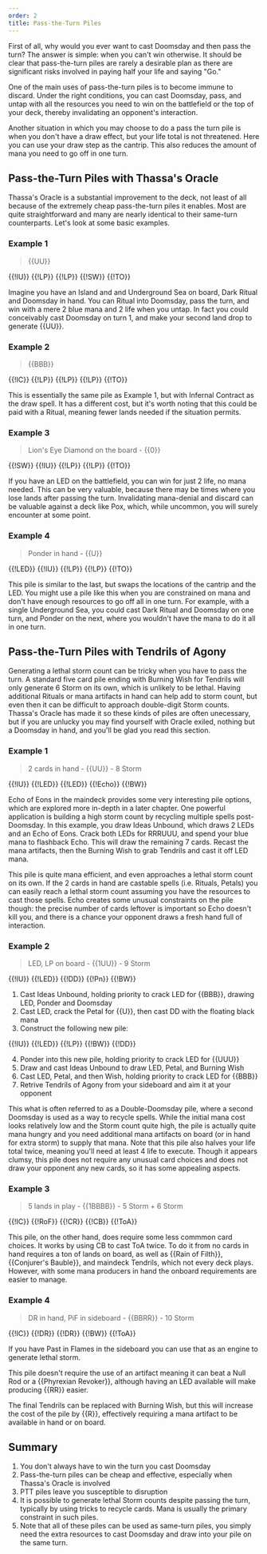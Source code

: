 ```yaml
---
order: 2
title: Pass-the-Turn Piles
---
```


First of all, why would you ever want to cast Doomsday and then pass the turn?
The answer is simple: when you can't win otherwise. It should be clear that pass-the-turn
piles are rarely a desirable plan as there are significant risks involved in paying half your life
and saying "Go."

One of the main uses of pass-the-turn piles is
to become immune to discard. Under the right conditions, you can cast Doomsday, pass,
and untap with all the resources you need to win on the battlefield or the top of your deck,
thereby invalidating an opponent's interaction. 

Another situation in which you may choose to do a pass the turn pile is when you don't have a
draw effect, but your life total is not threatened. Here you can use your draw step as the cantrip. 
This also reduces the amount of mana you need to go off in one turn.

## Pass-the-Turn Piles with Thassa's Oracle

Thassa's Oracle is a substantial improvement to the deck, not least of all because of the extremely cheap
pass-the-turn piles it enables. Most are quite straightforward and many are nearly identical to their same-turn counterparts.
Let's look at some basic examples.

### Example 1  
> {{UU}}

<row variant="pile">{{!IU}} {{!LP}} {{!LP}} {{!SW}} {{!TO}}</row>

Imagine you have an Island and and Underground Sea on board, Dark Ritual and Doomsday in hand. You can
Ritual into Doomsday, pass the turn, and win with a mere 2 blue mana and 2 life when you untap. In fact you could
conceivably cast Doomsday on turn 1, and make your second land drop to generate {{UU}}.

### Example 2  
> {{BBB}}

<row variant="pile">{{!IC}} {{!LP}} {{!LP}} {{!LP}} {{!TO}}</row>

This is essentially the same pile as Example 1, but with Infernal Contract as the draw spell. It has a different cost,
but it's worth noting that this could be paid with a Ritual, meaning fewer lands needed if the situation permits.

### Example 3  
> Lion's Eye Diamond on the board - {{0}}

<row variant="pile">{{!SW}} {{!IU}} {{!LP}} {{!LP}} {{!TO}}</row>

If you have an LED on the battlefield, you can win for just 2 life, no mana needed. This can be very valuable, because
there may be times where you lose lands after passing the turn. Invalidating mana-denial and discard can be valuable against
a deck like Pox, which, while uncommon, you will surely encounter at some point.

### Example 4
>Ponder in hand - {{U}}

<row variant="pile">{{!LED}} {{!IU}} {{!LP}} {{!LP}} {{!TO}}</row>

This pile is similar to the last, but swaps the locations of the cantrip and the LED. You might use a pile like this when
you are constrained on mana and don't have enough resources to go off all in one turn. For example, with a single Underground Sea,
you could cast Dark Ritual and Doomsday on one turn, and Ponder on the next, where you wouldn't have the mana to do it all
in one turn.


## Pass-the-Turn Piles with Tendrils of Agony

Generating a lethal storm count can be tricky when you have to pass the turn. A standard five card pile ending with Burning Wish
for Tendrils will only generate 6 Storm on its own, which is unlikely to be lethal. Having additional Rituals or mana artifacts
in hand can help add to storm count, but even then it can be difficult to approach double-digit Storm counts.
Thassa's Oracle has made it so these kinds of piles are often unecessary, but if you are unlucky you may find yourself with Oracle
exiled, nothing but a Doomsday in hand, and you'll be glad you read this section.

### Example 1
> 2 cards in hand - {{UU}} - 8 Storm

<row variant="pile">{{!IU}} {{!LED}} {{!LED}} {{!Echo}} {{!BW}}</row>

Echo of Eons in the maindeck provides some very interesting pile options, which are explored more in-depth in a later chapter.
One powerful application is building a high storm count by recycling multiple spells post-Doomsday. In this example, you draw
Ideas Unbound, which draws 2 LEDs and an Echo of Eons. Crack both LEDs for RRRUUU, and spend your blue mana to flashback Echo.
This will draw the remaining 7 cards. Recast the mana artifacts, then the Burning Wish to grab Tendrils and cast it off LED mana.

This pile is quite mana efficient, and even approaches a lethal storm count on its own. If the 2 cards in hand are castable spells
(i.e. Rituals, Petals) you can easily reach a lethal storm count assuming you have the resources to cast those spells. Echo creates some
unusual constraints on the pile though: the precise number of cards leftover is important so Echo doesn't kill you, and there is
a chance your opponent draws a fresh hand full of interaction.

### Example 2
> LED, LP on board - {{1UU}} - 9 Storm

<row variant="pile">{{!IU}} {{!LED}} {{!DD}} {{!Pn}} {{!BW}}</row>

1. Cast Ideas Unbound, holding priority to crack LED for {{BBB}}, drawing LED, Ponder and Doomsday
2. Cast LED, crack the Petal for {{U}}, then cast DD with the floating black mana
3. Construct the following new pile:

<row variant="pile"> {{!IU}} {{!LED}} {{!LP}} {{!BW}} {{!DD}} </row>

4. Ponder into this new pile, holding priority to crack LED for {{UUU}}
5. Draw and cast Ideas Unbound to draw LED, Petal, and Burning Wish
6. Cast LED, Petal, and then Wish, holding priority to crack LED for {{BBB}}
7. Retrive Tendrils of Agony from your sideboard and aim it at your opponent

This what is often referred to as a Double-Doomsday pile, where a second Doomsday is used as a way to recycle spells.
While the initial mana cost looks relatively low and the Storm count quite high, the pile is actually quite mana hungry
and you need additional mana artifacts on board (or in hand for extra storm) to supply that mana. Note that this pile also
halves your life total twice, meaning you'll need at least 4 life to execute. Though it appears clumsy, this pile does not require
any unusual card choices and does not draw your opponent any new cards, so it has some appealing aspects.

### Example 3
> 5 lands in play - {{1BBBB}} - 5 Storm + 6 Storm

<row variant="pile">{{!IC}} {{!RoF}} {{!CR}} {{!CB}} {{!ToA}}</row>

This pile, on the other hand, does require some less commmon card choices. It works by using CB to cast ToA twice.
To do it from no cards in hand requires a ton of lands on board, as well as {{Rain of
Filth}}, {{Conjurer's Bauble}}, and maindeck Tendrils, which not every deck plays. However, with some mana producers in hand
the onboard requirements are easier to manage.

### Example 4
> DR in hand, PiF in sideboard - {{BBRR}} - 10 Storm

<row variant="pile">{{!IC}} {{!DR}} {{!DR}} {{!BW}} {{!ToA}}</row>

If you have Past in Flames in the sideboard you can use that as an engine to
generate lethal storm.

This pile doesn't require the use of an artifact meaning it can beat a Null Rod
or a {{Phyrexian Revoker}}, although having an LED available will make producing
{{RR}} easier.

The final Tendrils can be replaced with Burning Wish, but this will increase the cost of the pile by {{R}}, effectively requiring a
mana artifact to be available in hand or on board.


## Summary

1. You don't always have to win the turn you cast Doomsday
2. Pass-the-turn piles can be cheap and effective, especially when Thassa's Oracle is involved
3. PTT piles leave you susceptible to disruption
4. It is possible to generate lethal Storm counts despite passing the turn, typically by using tricks to recycle cards. Mana is usually the primary constraint in such piles.
5. Note that all of these piles can be used as same-turn piles, you simply need the extra resources to cast Doomsday and draw into your pile on the same turn. 